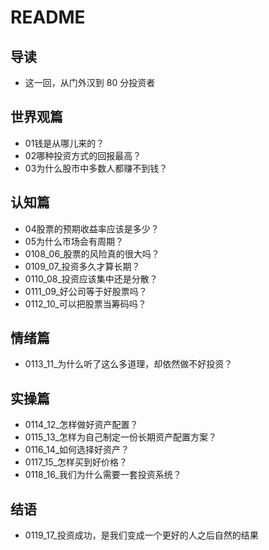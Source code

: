 # README

## 导读

- 这一回，从门外汉到 80 分投资者

## 世界观篇

- 01钱是从哪儿来的？
- 02哪种投资方式的回报最高？
- 03为什么股市中多数人都赚不到钱？

## 认知篇

- 04股票的预期收益率应该是多少？
- 05为什么市场会有周期？
- 0108_06_股票的风险真的很大吗？
- 0109_07_投资多久才算长期？
- 0110_08_投资应该集中还是分散？
- 0111_09_好公司等于好股票吗？
- 0112_10_可以把股票当筹码吗？

## 情绪篇

- 0113_11_为什么听了这么多道理，却依然做不好投资？

## 实操篇

- 0114_12_怎样做好资产配置？
- 0115_13_怎样为自己制定一份长期资产配置方案？
- 0116_14_如何选择好资产？
- 0117_15_怎样买到好价格？
- 0118_16_我们为什么需要一套投资系统？

## 结语

- 0119_17_投资成功，是我们变成一个更好的人之后自然的结果